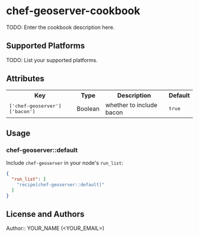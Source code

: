 # chef-geoserver-cookbook

TODO: Enter the cookbook description here.

## Supported Platforms

TODO: List your supported platforms.

## Attributes

<table>
  <tr>
    <th>Key</th>
    <th>Type</th>
    <th>Description</th>
    <th>Default</th>
  </tr>
  <tr>
    <td><tt>['chef-geoserver']['bacon']</tt></td>
    <td>Boolean</td>
    <td>whether to include bacon</td>
    <td><tt>true</tt></td>
  </tr>
</table>

## Usage

### chef-geoserver::default

Include `chef-geoserver` in your node's `run_list`:

```json
{
  "run_list": [
    "recipe[chef-geoserver::default]"
  ]
}
```

## License and Authors

Author:: YOUR_NAME (<YOUR_EMAIL>)
